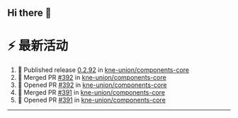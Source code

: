 ## Hi there 👋

<!--

**Here are some ideas to get you started:**

🙋‍♀️ A short introduction - what is your organization all about?
🌈 Contribution guidelines - how can the community get involved?
👩‍💻 Useful resources - where can the community find your docs? Is there anything else the community should know?
🍿 Fun facts - what does your team eat for breakfast?
🧙 Remember, you can do mighty things with the power of [Markdown](https://docs.github.com/github/writing-on-github/getting-started-with-writing-and-formatting-on-github/basic-writing-and-formatting-syntax)
-->


# ⚡ 最新活动

<!--START_SECTION:activity-->
1. 🚀 Published release [0.2.92](https://github.com/kne-union/components-core/releases/tag/0.2.92) in [kne-union/components-core](https://github.com/kne-union/components-core)
2. 🎉 Merged PR [#392](https://github.com/kne-union/components-core/pull/392) in [kne-union/components-core](https://github.com/kne-union/components-core)
3. 💪 Opened PR [#392](https://github.com/kne-union/components-core/pull/392) in [kne-union/components-core](https://github.com/kne-union/components-core)
4. 🎉 Merged PR [#391](https://github.com/kne-union/components-core/pull/391) in [kne-union/components-core](https://github.com/kne-union/components-core)
5. 💪 Opened PR [#391](https://github.com/kne-union/components-core/pull/391) in [kne-union/components-core](https://github.com/kne-union/components-core)
<!--END_SECTION:activity-->

---
